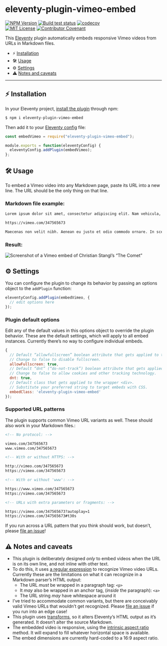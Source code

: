 # eleventy-plugin-vimeo-embed

[![NPM Version](https://img.shields.io/npm/v/eleventy-plugin-vimeo-embed?style=for-the-badge)](https://www.npmjs.com/package/eleventy-plugin-vimeo-embed)
[![Build test status](https://img.shields.io/github/actions/workflow/status/gfscott/eleventy-plugin-vimeo-embed/test-and-codecov.yml?branch=main&style=for-the-badge)](https://github.com/gfscott/eleventy-plugin-vimeo-embed/actions?query=workflow%3A%22Node.js+CI+and+Codecov%22)
[![codecov](https://img.shields.io/codecov/c/github/gfscott/eleventy-plugin-vimeo-embed?style=for-the-badge)](https://codecov.io/gh/gfscott/eleventy-plugin-vimeo-embed)\
[![MIT License](https://img.shields.io/github/license/gfscott/eleventy-plugin-vimeo-embed?style=for-the-badge)](https://github.com/gfscott/eleventy-plugin-vimeo-embed/blob/master/LICENSE)
[![Contributor Covenant](https://img.shields.io/badge/Contributor%20Covenant-v2.0-ff69b4.svg?style=for-the-badge)](CODE_OF_CONDUCT.md)

This [Eleventy](https://www.11ty.dev/) plugin automatically embeds responsive Vimeo videos from URLs in Markdown files.

- ⚡️ [Installation](#install-in-eleventy)
- 🛠 [Usage](#usage)
- ⚙️ [Settings](#settings)
- ⚠️ [Notes and caveats](#notes-and-caveats)

---

## ⚡️ Installation

In your Eleventy project, [install the plugin](https://www.11ty.dev/docs/plugins/#adding-a-plugin) through npm:

```sh
$ npm i eleventy-plugin-vimeo-embed
```

Then add it to your [Eleventy config](https://www.11ty.dev/docs/config/) file:

```javascript
const embedVimeo = require("eleventy-plugin-vimeo-embed");

module.exports = function(eleventyConfig) {
  eleventyConfig.addPlugin(embedVimeo);
};
```

## 🛠 Usage

To embed a Vimeo video into any Markdown page, paste its URL into a new line. The URL should be the only thing on that line.

### Markdown file example:

```markdown
Lorem ipsum dolor sit amet, consectetur adipiscing elit. Nam vehicula, elit vel condimentum porta, purus.

https://vimeo.com/347565673

Maecenas non velit nibh. Aenean eu justo et odio commodo ornare. In scelerisque sapien at.
```

### Result:

![Screenshot of a Vimeo embed of Christian Stangl’s “The Comet”](https://user-images.githubusercontent.com/547470/75613532-cd3ff280-5afc-11ea-865a-1e02d41b2957.png)

## ⚙️ Settings

You can configure the plugin to change its behavior by passing an options object to the `addPlugin` function:

```javascript
eleventyConfig.addPlugin(embedVimeo, {
  // edit options here
});
```

### Plugin default options

Edit any of the default values in this options object to override the plugin behavior. These are the default settings, which will apply to all embed instances. Currently there’s no way to configure individual embeds.

```javascript
{
  // Default “allowfullscreen” boolean attribute that gets applied to the embed <iframe>.
  // Change to false to disable fullscreen.
  allowFullscreen: true,
  // Default “dnt” (“do-not-track”) boolean attribute that gets applied to the embed URL.
  // Change to false to allow cookies and other tracking technology.
  dnt: true,
  // Default class that gets applied to the wrapper <div>.
  // Substitute your preferred string to target embeds with CSS.
  embedClass: 'eleventy-plugin-vimeo-embed'
});
```

### Supported URL patterns

The plugin supports common Vimeo URL variants as well. These should also work in your Markdown files.:

```markdown
<!-- No protocol: -->

vimeo.com/347565673
www.vimeo.com/347565673

<!-- With or without HTTPS: -->

http://vimeo.com/347565673
https://vimeo.com/347565673

<!-- With or without 'www': -->

https://www.vimeo.com/347565673
https://vimeo.com/347565673

<!-- URLs with extra parameters or fragments: -->

https://vimeo.com/347565673?autoplay=1
https://vimeo.com/347565673#t30s
```

If you run across a URL pattern that you think should work, but doesn’t, please [file an issue](https://github.com/gfscott/eleventy-plugin-vimeo-embed/issues/new)!

## ⚠️ Notes and caveats

- This plugin is deliberately designed _only_ to embed videos when the URL is on its own line, and not inline with other text.
- To do this, it uses [a regular expression](https://regex101.com/r/wSkwtj/13) to recognize Vimeo video URLs. Currently these are the limitations on what it can recognize in a Markdown parser’s HTML output:
  - The URL *must* be wrapped in a paragraph tag: `<p>`
  - It *may* also be wrapped in an anchor tag, (*inside* the paragraph): `<a>`
  - The URL string *may* have whitespace around it
- I’ve tried to accommodate common variants, but there are conceivably valid Vimeo URLs that wouldn’t get recognized. Please [file an issue](https://github.com/gfscott/eleventy-plugin-vimeo-embed/issues/new) if you run into an edge case!
- This plugin uses [transforms](https://www.11ty.dev/docs/config/#transforms), so it alters Eleventy’s HTML output as it’s generated. It doesn’t alter the source Markdown.
- The embedded video is responsive, using the [intrinsic aspect ratio](https://codepen.io/gfscott/pen/qpKqZR?editors=1100) method. It will expand to fill whatever horizontal space is available.
- The embed dimensions are currently hard-coded to a 16:9 aspect ratio.
